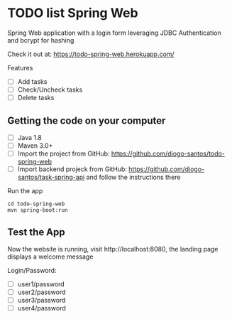 # TODO list Spring Web

Spring Web application with a login form leveraging JDBC Authentication and bcrypt for hashing

Check it out at: https://todo-spring-web.herokuapp.com/

Features
- [ ] Add tasks
- [ ] Check/Uncheck tasks
- [ ] Delete tasks

## Getting the code on your computer
- [ ] Java 1.8
- [ ] Maven 3.0+
- [ ] Import the project from GitHub: https://github.com/diogo-santos/todo-spring-web
- [ ] Import backend projeck from GitHub: https://github.com/diogo-santos/task-spring-api and follow the instructions there

Run the app
```
cd todo-spring-web
mvn spring-boot:run
```

## Test the App
Now the website is running, visit http://localhost:8080, the landing page displays a welcome message

Login/Password: 
- [ ] user1/password
- [ ] user2/password
- [ ] user3/password
- [ ] user4/password

![]()
